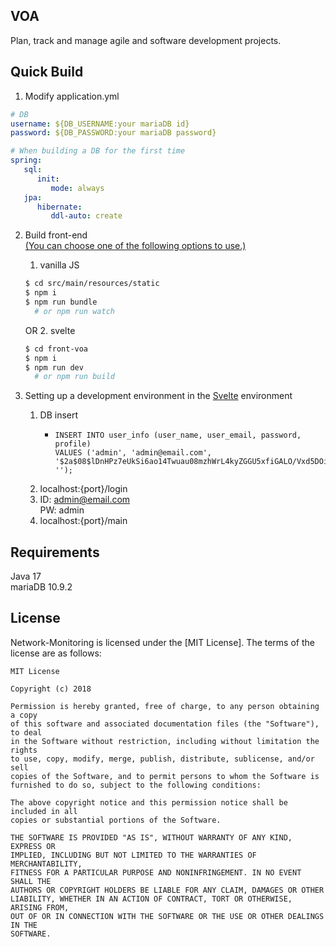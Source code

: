 ## VOA

Plan, track and manage agile and software development projects.

## Quick Build

1. Modify application.yml
```yaml
# DB
username: ${DB_USERNAME:your mariaDB id}
password: ${DB_PASSWORD:your mariaDB password}

# When building a DB for the first time
spring:
   sql:
      init:
         mode: always
   jpa:
      hibernate:
         ddl-auto: create
```

2. Build front-end  <br/> 
   <u>(You can choose one of the following options to use.)</u>
   1. vanilla JS
   ```bash
   $ cd src/main/resources/static
   $ npm i
   $ npm run bundle
     # or npm run watch
   ```
   OR
   2. svelte
   ```bash
   $ cd front-voa
   $ npm i
   $ npm run dev
     # or npm run build
   ```
   
3. Setting up a development environment in the <u>Svelte</u> environment
   1. DB insert
      - ```
        INSERT INTO user_info (user_name, user_email, password, profile)
        VALUES ('admin', 'admin@email.com', '$2a$08$lDnHPz7eUkSi6ao14Twuau08mzhWrL4kyZGGU5xfiGALO/Vxd5DOi', '');
        ```
   2. localhost:{port}/login
   3. ID: admin@email.com <br/>
      PW: admin
   4. localhost:{port}/main
   
## Requirements

Java 17<br/>
mariaDB 10.9.2

## License

Network-Monitoring is licensed under the [MIT License]. The terms of the license are as follows:
```
MIT License

Copyright (c) 2018

Permission is hereby granted, free of charge, to any person obtaining a copy
of this software and associated documentation files (the "Software"), to deal
in the Software without restriction, including without limitation the rights
to use, copy, modify, merge, publish, distribute, sublicense, and/or sell
copies of the Software, and to permit persons to whom the Software is
furnished to do so, subject to the following conditions:

The above copyright notice and this permission notice shall be included in all
copies or substantial portions of the Software.

THE SOFTWARE IS PROVIDED "AS IS", WITHOUT WARRANTY OF ANY KIND, EXPRESS OR
IMPLIED, INCLUDING BUT NOT LIMITED TO THE WARRANTIES OF MERCHANTABILITY,
FITNESS FOR A PARTICULAR PURPOSE AND NONINFRINGEMENT. IN NO EVENT SHALL THE
AUTHORS OR COPYRIGHT HOLDERS BE LIABLE FOR ANY CLAIM, DAMAGES OR OTHER
LIABILITY, WHETHER IN AN ACTION OF CONTRACT, TORT OR OTHERWISE, ARISING FROM,
OUT OF OR IN CONNECTION WITH THE SOFTWARE OR THE USE OR OTHER DEALINGS IN THE
SOFTWARE.
```
